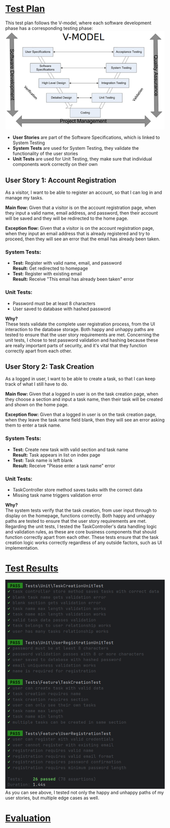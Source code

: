 # <ins>Test Plan</ins>

This test plan follows the V-model, where each software development phase has a corresponding testing phase:
![img.png](img.png)

- **User Stories** are part of the Software Specifications, which is linked to System Testing
- **System Tests** are used for System Testing, they validate the functionality of the user stories
- **Unit Tests** are used for Unit Testing, they make sure that individual components work correctly on their own

## User Story 1: Account Registration
As a visitor, I want to be able to register an account, so that I can log in and manage my tasks.

**Main flow:**
Given that a visitor is on the account registration page, when they input a valid name, email address, and password, then their account will be saved and they will be redirected to the home page.

**Exception flow:**
Given that a visitor is on the account registration page, when they input an email address that is already registered and try to proceed, then they will see an error that the email has already been taken.

### System Tests:
- **Test:** Register with valid name, email, and password <br/> **Result:** Get redirected to homepage
- **Test:** Register with existing email <br/> **Result:** Receive "This email has already been taken" error

### Unit Tests:
- Password must be at least 8 characters
- User saved to database with hashed password

**Why?** <br/>
These tests validate the complete user registration process, from the UI interaction to the database storage. Both happy and unhappy paths are tested to ensure that the user story requirements are met.
Concerning the unit tests, I chose to test password validation and hashing because these are really important parts of security, and it's vital that they function correctly apart from each other.

## User Story 2: Task Creation
As a logged in user, I want to be able to create a task, so that I can keep track of what I still have to do.

**Main flow:**
Given that a logged in user is on the task creation page, when they choose a section and input a task name, then their task will be created and shown on the home page.

**Exception flow:**
Given that a logged in user is on the task creation page, when they leave the task name field blank, then they will see an error asking them to enter a task name.

### System Tests:
- **Test:** Create new task with valid section and task name <br/> **Result:** Task appears in list on index page
- **Test:** Task name is left blank <br/> **Result:** Receive "Please enter a task name" error

### Unit Tests:
- TaskController store method saves tasks with the correct data
- Missing task name triggers validation error

**Why?** <br/>
The system tests verify that the task creation, from user input through to display on the homepage, functions correctly. Both happy and unhappy paths are tested to ensure that the user story requirements are met.
Regarding the unit tests, I tested the TaskController's data handling logic and validation rules, as these are core business components that should function correctly apart from each other. These tests ensure that the task creation logic works correctly regardless of any outside factors, such as UI implementation.

# <ins>Test Results</ins>
![img_1.png](img_1.png)
As you can see above, I tested not only the happy and unhappy paths of my user stories, but multiple edge cases as well.

# <ins>Evaluation</ins>
